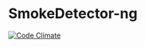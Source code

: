 # SmokeDetector-ng
[![Code Climate](https://codeclimate.com/github/Charcoal-SE/SmokeDetector-ng/badges/gpa.svg)](https://codeclimate.com/github/Charcoal-SE/SmokeDetector-ng)
